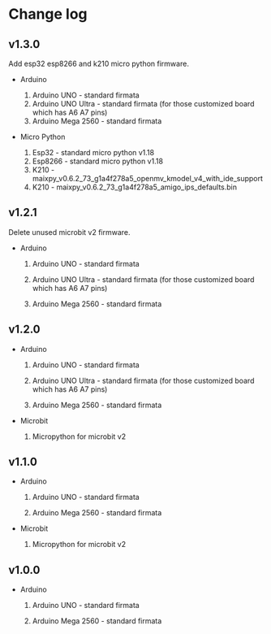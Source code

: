 # Change log

## v1.3.0

Add esp32 esp8266 and k210 micro python firmware.

- Arduino

    1. Arduino UNO - standard firmata
    2. Arduino UNO Ultra - standard firmata (for those customized board which has A6 A7 pins)
    3. Arduino Mega 2560 - standard firmata

- Micro Python

    1. Esp32 - standard micro python v1.18
    2. Esp8266 - standard micro python v1.18
    3. K210 - maixpy_v0.6.2_73_g1a4f278a5_openmv_kmodel_v4_with_ide_support
    4. K210 - maixpy_v0.6.2_73_g1a4f278a5_amigo_ips_defaults.bin

## v1.2.1

Delete unused microbit v2 firmware.

- Arduino

    1. Arduino UNO - standard firmata

    2. Arduino UNO Ultra - standard firmata (for those customized board which has A6 A7 pins)

    3. Arduino Mega 2560 - standard firmata

## v1.2.0

- Arduino

    1. Arduino UNO - standard firmata

    2. Arduino UNO Ultra - standard firmata (for those customized board which has A6 A7 pins)

    3. Arduino Mega 2560 - standard firmata

- Microbit

    1. Micropython for microbit v2

## v1.1.0

- Arduino

    1. Arduino UNO - standard firmata

    2. Arduino Mega 2560 - standard firmata

- Microbit

    1. Micropython for microbit v2

## v1.0.0

- Arduino

  1. Arduino UNO - standard firmata

  2. Arduino Mega 2560 - standard firmata

